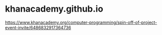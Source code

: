# khanacademy.github.io


https://www.khanacademy.org/computer-programming/spin-off-of-project-event-invite/6486832917364736
